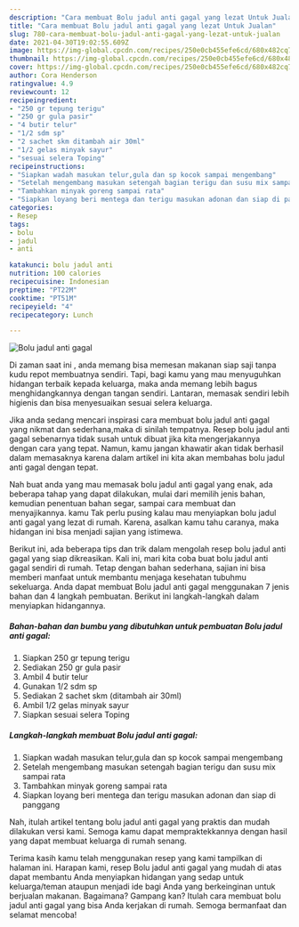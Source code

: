 ```yaml
---
description: "Cara membuat Bolu jadul anti gagal yang lezat Untuk Jualan"
title: "Cara membuat Bolu jadul anti gagal yang lezat Untuk Jualan"
slug: 780-cara-membuat-bolu-jadul-anti-gagal-yang-lezat-untuk-jualan
date: 2021-04-30T19:02:55.609Z
image: https://img-global.cpcdn.com/recipes/250e0cb455efe6cd/680x482cq70/bolu-jadul-anti-gagal-foto-resep-utama.jpg
thumbnail: https://img-global.cpcdn.com/recipes/250e0cb455efe6cd/680x482cq70/bolu-jadul-anti-gagal-foto-resep-utama.jpg
cover: https://img-global.cpcdn.com/recipes/250e0cb455efe6cd/680x482cq70/bolu-jadul-anti-gagal-foto-resep-utama.jpg
author: Cora Henderson
ratingvalue: 4.9
reviewcount: 12
recipeingredient:
- "250 gr tepung terigu"
- "250 gr gula pasir"
- "4 butir telur"
- "1/2 sdm sp"
- "2 sachet skm ditambah air 30ml"
- "1/2 gelas minyak sayur"
- "sesuai selera Toping"
recipeinstructions:
- "Siapkan wadah masukan telur,gula dan sp kocok sampai mengembang"
- "Setelah mengembang masukan setengah bagian terigu dan susu mix sampai rata"
- "Tambahkan minyak goreng sampai rata"
- "Siapkan loyang beri mentega dan terigu masukan adonan dan siap di panggang"
categories:
- Resep
tags:
- bolu
- jadul
- anti

katakunci: bolu jadul anti 
nutrition: 100 calories
recipecuisine: Indonesian
preptime: "PT22M"
cooktime: "PT51M"
recipeyield: "4"
recipecategory: Lunch

---
```



![Bolu jadul anti gagal](https://img-global.cpcdn.com/recipes/250e0cb455efe6cd/680x482cq70/bolu-jadul-anti-gagal-foto-resep-utama.jpg)

Di zaman  saat ini , anda memang bisa memesan makanan siap saji tanpa kudu repot membuatnya sendiri. Tapi, bagi kamu yang mau menyuguhkan hidangan terbaik kepada keluarga, maka anda memang lebih bagus menghidangkannya dengan tangan sendiri. Lantaran, memasak sendiri lebih higienis dan bisa menyesuaikan sesuai selera keluarga.

Jika anda sedang mencari inspirasi cara membuat bolu jadul anti gagal yang nikmat dan sederhana,maka di sinilah tempatnya. Resep bolu jadul anti gagal  sebenarnya tidak susah untuk dibuat jika kita mengerjakannya dengan cara yang tepat. Namun, kamu jangan khawatir akan tidak berhasil dalam memasaknya 
karena dalam artikel ini kita akan membahas bolu jadul anti gagal dengan tepat.  



Nah buat anda yang mau memasak bolu jadul anti gagal yang enak, ada beberapa tahap yang dapat dilakukan, mulai dari memilih jenis bahan, kemudian penentuan bahan segar, sampai cara membuat dan menyajikannya. kamu Tak perlu pusing kalau mau menyiapkan bolu jadul anti gagal yang lezat di rumah. Karena, asalkan kamu  tahu caranya, maka hidangan ini bisa menjadi sajian yang istimewa.

Berikut ini, ada beberapa tips dan trik dalam mengolah resep bolu jadul anti gagal yang siap dikreasikan. Kali ini, mari kita coba buat bolu jadul anti gagal sendiri di rumah. Tetap dengan bahan sederhana, sajian ini bisa memberi manfaat untuk membantu menjaga kesehatan tubuhmu sekeluarga. Anda dapat membuat Bolu jadul anti gagal menggunakan 7 jenis bahan dan 4 langkah pembuatan. Berikut ini langkah-langkah dalam menyiapkan hidangannya.

<!--inarticleads1-->

##### Bahan-bahan dan bumbu yang dibutuhkan untuk pembuatan Bolu jadul anti gagal:

1. Siapkan 250 gr tepung terigu
1. Sediakan 250 gr gula pasir
1. Ambil 4 butir telur
1. Gunakan 1/2 sdm sp
1. Sediakan 2 sachet skm (ditambah air 30ml)
1. Ambil 1/2 gelas minyak sayur
1. Siapkan sesuai selera Toping




<!--inarticleads2-->

##### Langkah-langkah membuat Bolu jadul anti gagal:

1. Siapkan wadah masukan telur,gula dan sp kocok sampai mengembang
1. Setelah mengembang masukan setengah bagian terigu dan susu mix sampai rata
1. Tambahkan minyak goreng sampai rata
1. Siapkan loyang beri mentega dan terigu masukan adonan dan siap di panggang




Nah, itulah artikel tentang  bolu jadul anti gagal  yang praktis dan mudah dilakukan versi kami. Semoga kamu dapat mempraktekkannya dengan hasil yang dapat membuat keluarga di rumah senang. 

Terima kasih kamu telah menggunakan resep yang kami tampilkan di halaman ini. Harapan kami, resep  Bolu jadul anti gagal yang mudah di atas dapat membantu Anda menyiapkan hidangan yang sedap untuk keluarga/teman ataupun menjadi ide bagi Anda yang berkeinginan untuk berjualan makanan. Bagaimana? Gampang kan? Itulah cara membuat bolu jadul anti gagal yang bisa Anda kerjakan di rumah. Semoga bermanfaat dan selamat mencoba!


